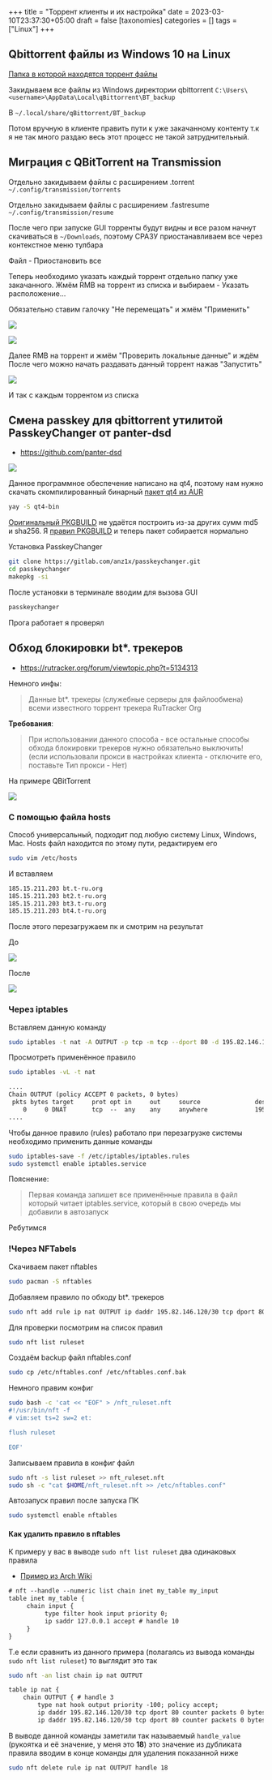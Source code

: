 +++
title = "Торрент клиенты и их настройка"
date = 2023-03-10T23:37:30+05:00
draft = false
[taxonomies]
categories = []
tags = ["Linux"]
+++

## Qbittorrent файлы из Windows 10 на Linux

[Папка в которой находятся торрент файлы](https://github.com/qbittorrent/qBittorrent/wiki/Frequently-Asked-Questions#Where_does_qBittorrent_save_its_settings)

Закидываем все файлы из Windows директории qbittorrent `C:\Users\<username>\AppData\Local\qBittorrent\BT_backup`

В
`~/.local/share/qBittorrent/BT_backup`

Потом вручную в клиенте править пути к уже закачанному контенту т.к я не так много раздаю весь этот процесс не такой затруднительный.

## Миграция с QBitTorrent на Transmission

Отдельно закидываем файлы с расширением .torrent
`~/.config/transmission/torrents`

Отдельно закидываем файлы с расширением .fastresume
`~/.config/transmission/resume`

После чего при запуске GUI торренты будут видны и все разом начнут скачиваться в `~/Downloads`, поэтому СРАЗУ приостанавливаем все через контекстное меню тулбара

Файл - Приостановить все

Теперь необходимо указать каждый торрент отдельно папку уже закачанного. Жмём RMB на торрент из списка и выбираем - Указать расположение...

Обязательно ставим галочку "Не перемещать" и жмём "Применить"

![](/images/torrent-setup-and-migration/transmission-1.png)

![](/images/torrent-setup-and-migration/transmission-2.png)

Далее RMB на торрент и жмём "Проверить локальные данные" и ждём
После чего можно начать раздавать данный торрент нажав "Запустить"

![](/images/torrent-setup-and-migration/transmisison-3.png)

И так с каждым торрентом из списка

## Смена passkey для qbittorrent утилитой PasskeyChanger от panter-dsd

- https://github.com/panter-dsd

![](/images/torrent-setup-and-migration/passkey-changer.png)

Данное программное обеспечение написано на qt4, поэтому нам нужно скачать скомпилированный бинарный [пакет qt4 из AUR](https://aur.archlinux.org/packages/qt4-bin)

```sh
yay -S qt4-bin
```

[Оригинальный PKGBUILD](https://github.com/aur-archive/passkeychanger/blob/master/PKGBUILD) не удаётся построить из-за других сумм md5 и sha256. Я [правил PKGBUILD](https://gitlab.com/anz1x/passkeychanger/-/blob/main/PKGBUILD) и теперь пакет собирается нормально

Установка PasskeyChanger

```sh
git clone https://gitlab.com/anz1x/passkeychanger.git
cd passkeychanger
makepkg -si
```

После установки в терминале вводим для вызова GUI

```sh
passkeychanger
```

Прога работает я проверял

## Обход блокировки bt\*. трекеров

- https://rutracker.org/forum/viewtopic.php?t=5134313

Немного инфы:

> Данные bt\*. трекеры (служебные серверы для файлообмена) всеми известного торрент трекера RuTracker Org

**Требования**:

> При использовании данного способа - все остальные способы обхода блокировки трекеров нужно обязательно выключить! (если использовали прокси в настройках клиента - отключите его, поставьте Тип прокси - Нет)

На примере QBitTorrent

![](/images/torrent-setup-and-migration/qbittorrent.png)

### С помощью файла hosts

Способ универсальный, подходит под любую систему Linux, Windows, Mac.
Hosts файл находится по этому пути, редактируем его

```sh
sudo vim /etc/hosts
```

И вставляем

```txt
185.15.211.203 bt.t-ru.org
185.15.211.203 bt2.t-ru.org
185.15.211.203 bt3.t-ru.org
185.15.211.203 bt4.t-ru.org
```

После этого перезагружаем пк и смотрим на результат

До

![](/images/torrent-setup-and-migration/before.png)

После

![](/images/torrent-setup-and-migration/after.png)

### Через iptables

Вставляем данную команду

```sh
sudo iptables -t nat -A OUTPUT -p tcp -m tcp --dport 80 -d 195.82.146.120/30 -j DNAT --to-destination 185.15.211.203:80
```

Просмотреть применённое правило

```sh
sudo iptables -vL -t nat
```

```txt
....
Chain OUTPUT (policy ACCEPT 0 packets, 0 bytes)
 pkts bytes target     prot opt in     out     source               destination
    0     0 DNAT       tcp  --  any    any     anywhere             195.82.146.120/30    tcp dpt:http to:185.15.211.203:80
....
```

Чтобы данное правило (rules) работало при перезагрузке системы необходимо применить данные команды

```sh
sudo iptables-save -f /etc/iptables/iptables.rules
sudo systemctl enable iptables.service
```

Пояснение:

> Первая команда запишет все применённые правила в файл который читает iptables.service, который в свою очередь мы добавили в автозапуск

Ребутимся

### !Через NFTabels

Скачиваем пакет nftables

```sh
sudo pacman -S nftables
```

Добавляем правило по обходу bt\*. трекеров

```sh
sudo nft add rule ip nat OUTPUT ip daddr 195.82.146.120/30 tcp dport 80 counter dnat to 185.15.211.203:80
```

Для проверки посмотрим на список правил

```sh
sudo nft list ruleset
```

Создаём backup файл nftables.conf

```sh
sudo cp /etc/nftables.conf /etc/nftables.conf.bak
```

Немного правим конфиг

```sh
sudo bash -c 'cat << "EOF" > /nft_ruleset.nft
#!/usr/bin/nft -f
# vim:set ts=2 sw=2 et:

flush ruleset

EOF'
```

Записываем правила в конфиг файл

```sh
sudo nft -s list ruleset >> nft_ruleset.nft
sudo sh -c "cat $HOME/nft_ruleset.nft >> /etc/nftables.conf"
```

Автозапуск правил после запуска ПК

```sh
sudo systemctl enable nftables
```

#### Как удалить правило в nftables

К примеру у вас в выводе `sudo nft list ruleset` два одинаковых правила

- [Пример из Arch Wiki](https://wiki.archlinux.org/title/Nftables#Deletion)

```txt
# nft --handle --numeric list chain inet my_table my_input
table inet my_table {
     chain input {
          type filter hook input priority 0;
          ip saddr 127.0.0.1 accept # handle 10
     }
}
```

Т.е если сравнить из данного примера (полагаясь из вывода команды `sudo nft list ruleset`) то выглядит это так

```sh
sudo nft -an list chain ip nat OUTPUT
```

```txt
table ip nat {
	chain OUTPUT { # handle 3
		type nat hook output priority -100; policy accept;
		ip daddr 195.82.146.120/30 tcp dport 80 counter packets 0 bytes 0 dnat to 185.15.211.203:80 # handle 6
		ip daddr 195.82.146.120/30 tcp dport 80 counter packets 0 bytes 0 dnat to 185.15.211.203:80 # handle 18
```

В выводе данной команды заметили так называемый `handle_value` (рукоятка и её значение, у меня это **18**) это значение из дубликата правила вводим в конце команды для удаления показанной ниже

```sh
sudo nft delete rule ip nat OUTPUT handle 18
```
